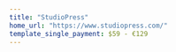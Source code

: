 ```yaml
---
title: "StudioPress"
home_url: "https://www.studiopress.com/"
template_single_payment: $59 - €129 
---
```

